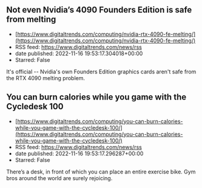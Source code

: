 ## Not even Nvidia’s 4090 Founders Edition is safe from melting
 - [https://www.digitaltrends.com/computing/nvidia-rtx-4090-fe-melting/](https://www.digitaltrends.com/computing/nvidia-rtx-4090-fe-melting/)
 - RSS feed: https://www.digitaltrends.com/news/rss
 - date published: 2022-11-16 19:53:17.304018+00:00
 - Starred: False

It's official -- Nvidia's own Founders Edition graphics cards aren't safe from the RTX 4090 melting problem.

## You can burn calories while you game with the Cycledesk 100
 - [https://www.digitaltrends.com/computing/you-can-burn-calories-while-you-game-with-the-cycledesk-100/](https://www.digitaltrends.com/computing/you-can-burn-calories-while-you-game-with-the-cycledesk-100/)
 - RSS feed: https://www.digitaltrends.com/news/rss
 - date published: 2022-11-16 19:53:17.296287+00:00
 - Starred: False

There’s a desk, in front of which you can place an entire exercise bike. Gym bros around the world are surely rejoicing.
